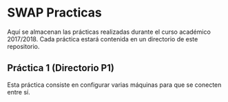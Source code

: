 # SWAP Practicas
Aquí se almacenan las prácticas realizadas durante el curso académico 2017/2018.
Cada práctica estará contenida en un directorio de este repositorio.

## Práctica 1 (Directorio P1)
Esta práctica consiste en configurar varias máquinas para que se conecten entre sí.

